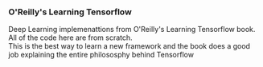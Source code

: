 ### O'Reilly's Learning Tensorflow 
Deep Learning implemenattions from O'Reilly's Learning Tensorflow book. All of the code here are from scratch.  
This is the best way to learn a new framework and the book does a good job explaining the entire philososphy behind Tensorflow  